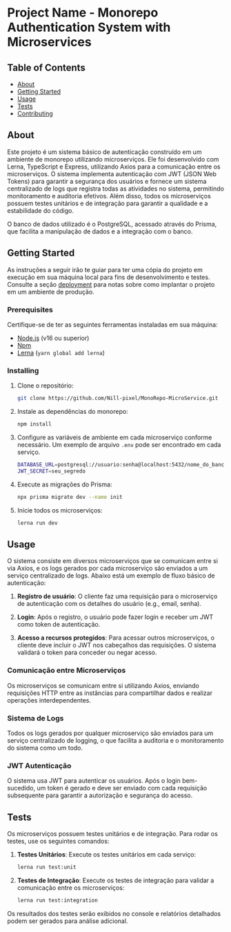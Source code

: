 # Project Name - Monorepo Authentication System with Microservices

## Table of Contents

- [About](#about)
- [Getting Started](#getting_started)
- [Usage](#usage)
- [Tests](#tests)
- [Contributing](../CONTRIBUTING.md)

## About <a name="about"></a>

Este projeto é um sistema básico de autenticação construído em um ambiente de monorepo utilizando microserviços. Ele foi desenvolvido com Lerna, TypeScript e Express, utilizando Axios para a comunicação entre os microserviços. O sistema implementa autenticação com JWT (JSON Web Tokens) para garantir a segurança dos usuários e fornece um sistema centralizado de logs que registra todas as atividades no sistema, permitindo monitoramento e auditoria efetivos. Além disso, todos os microserviços possuem testes unitários e de integração para garantir a qualidade e a estabilidade do código.

O banco de dados utilizado é o PostgreSQL, acessado através do Prisma, que facilita a manipulação de dados e a integração com o banco.

## Getting Started <a name="getting_started"></a>

As instruções a seguir irão te guiar para ter uma cópia do projeto em execução em sua máquina local para fins de desenvolvimento e testes. Consulte a seção [deployment](#deployment) para notas sobre como implantar o projeto em um ambiente de produção.

### Prerequisites

Certifique-se de ter as seguintes ferramentas instaladas em sua máquina:

- [Node.js](https://nodejs.org/) (v16 ou superior)
- [Npm](https://npm.com/)
- [Lerna](https://lerna.js.org/) (`yarn global add lerna`)

### Installing

1. Clone o repositório:

   ```bash
   git clone https://github.com/Nill-pixel/MonoRepo-MicroService.git
   ```

2. Instale as dependências do monorepo:

   ```bash
   npm install
   ```


3. Configure as variáveis de ambiente em cada microserviço conforme necessário. Um exemplo de arquivo `.env` pode ser encontrado em cada serviço.

    ```bash
    DATABASE_URL=postgresql://usuario:senha@localhost:5432/nome_do_banco
    JWT_SECRET=seu_segredo
    ```

4. Execute as migrações do Prisma:

    ```bash
    npx prisma migrate dev --name init
    ```
5. Inicie todos os microserviços:

   ```bash
   lerna run dev
   ```

## Usage <a name="usage"></a>

O sistema consiste em diversos microserviços que se comunicam entre si via Axios, e os logs gerados por cada microserviço são enviados a um serviço centralizado de logs. Abaixo está um exemplo de fluxo básico de autenticação:

1. **Registro de usuário**: O cliente faz uma requisição para o microserviço de autenticação com os detalhes do usuário (e.g., email, senha).
   
2. **Login**: Após o registro, o usuário pode fazer login e receber um JWT como token de autenticação.
   
3. **Acesso a recursos protegidos**: Para acessar outros microserviços, o cliente deve incluir o JWT nos cabeçalhos das requisições. O sistema validará o token para conceder ou negar acesso.

### Comunicação entre Microserviços

Os microserviços se comunicam entre si utilizando Axios, enviando requisições HTTP entre as instâncias para compartilhar dados e realizar operações interdependentes. 

### Sistema de Logs

Todos os logs gerados por qualquer microserviço são enviados para um serviço centralizado de logging, o que facilita a auditoria e o monitoramento do sistema como um todo.

### JWT Autenticação

O sistema usa JWT para autenticar os usuários. Após o login bem-sucedido, um token é gerado e deve ser enviado com cada requisição subsequente para garantir a autorização e segurança do acesso.

## Tests <a name="tests"></a>

Os microserviços possuem testes unitários e de integração. Para rodar os testes, use os seguintes comandos:

1. **Testes Unitários**: Execute os testes unitários em cada serviço:

   ```bash
   lerna run test:unit
   ```

2. **Testes de Integração**: Execute os testes de integração para validar a comunicação entre os microserviços:

   ```bash
   lerna run test:integration
   ```

Os resultados dos testes serão exibidos no console e relatórios detalhados podem ser gerados para análise adicional.